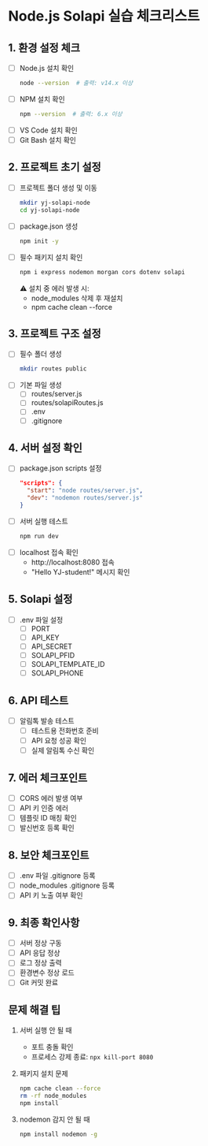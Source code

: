 # Node.js Solapi 실습 체크리스트

## 1. 환경 설정 체크

- [ ] Node.js 설치 확인
  ```bash
  node --version  # 출력: v14.x 이상
  ```
- [ ] NPM 설치 확인
  ```bash
  npm --version  # 출력: 6.x 이상
  ```
- [ ] VS Code 설치 확인
- [ ] Git Bash 설치 확인

## 2. 프로젝트 초기 설정

- [ ] 프로젝트 폴더 생성 및 이동
  ```bash
  mkdir yj-solapi-node
  cd yj-solapi-node
  ```
- [ ] package.json 생성
  ```bash
  npm init -y
  ```
- [ ] 필수 패키지 설치 확인
  ```bash
  npm i express nodemon morgan cors dotenv solapi
  ```
  ⚠️ 설치 중 에러 발생 시:
  - node_modules 삭제 후 재설치
  - npm cache clean --force

## 3. 프로젝트 구조 설정

- [ ] 필수 폴더 생성
  ```bash
  mkdir routes public
  ```
- [ ] 기본 파일 생성
  - [ ] routes/server.js
  - [ ] routes/solapiRoutes.js
  - [ ] .env
  - [ ] .gitignore

## 4. 서버 설정 확인

- [ ] package.json scripts 설정
  ```json
  "scripts": {
    "start": "node routes/server.js",
    "dev": "nodemon routes/server.js"
  }
  ```
- [ ] 서버 실행 테스트
  ```bash
  npm run dev
  ```
- [ ] localhost 접속 확인
  - http://localhost:8080 접속
  - "Hello YJ-student!" 메시지 확인

## 5. Solapi 설정

- [ ] .env 파일 설정
  - [ ] PORT
  - [ ] API_KEY
  - [ ] API_SECRET
  - [ ] SOLAPI_PFID
  - [ ] SOLAPI_TEMPLATE_ID
  - [ ] SOLAPI_PHONE

## 6. API 테스트

- [ ] 알림톡 발송 테스트
  - [ ] 테스트용 전화번호 준비
  - [ ] API 요청 성공 확인
  - [ ] 실제 알림톡 수신 확인

## 7. 에러 체크포인트

- [ ] CORS 에러 발생 여부
- [ ] API 키 인증 에러
- [ ] 템플릿 ID 매칭 확인
- [ ] 발신번호 등록 확인

## 8. 보안 체크포인트

- [ ] .env 파일 .gitignore 등록
- [ ] node_modules .gitignore 등록
- [ ] API 키 노출 여부 확인

## 9. 최종 확인사항

- [ ] 서버 정상 구동
- [ ] API 응답 정상
- [ ] 로그 정상 출력
- [ ] 환경변수 정상 로드
- [ ] Git 커밋 완료

## 문제 해결 팁

1. 서버 실행 안 될 때

   - 포트 충돌 확인
   - 프로세스 강제 종료: `npx kill-port 8080`

2. 패키지 설치 문제

   ```bash
   npm cache clean --force
   rm -rf node_modules
   npm install
   ```

3. nodemon 감지 안 될 때
   ```bash
   npm install nodemon -g
   ```
